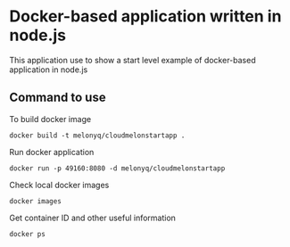 # Docker-based application written in node.js
This application use to show a start level example of docker-based application in node.js 


## Command to use 

To build docker image 

```
docker build -t melonyq/cloudmelonstartapp .
```


Run docker application

```
docker run -p 49160:8080 -d melonyq/cloudmelonstartapp
```


Check local docker images 

```
docker images
```


Get container ID and other useful information

```
docker ps
```


